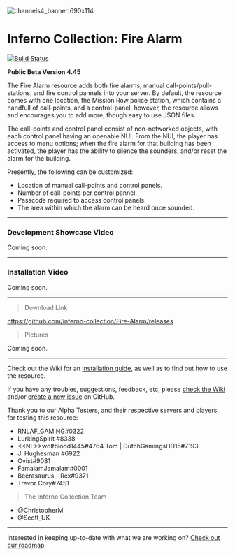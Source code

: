 ![channels4_banner|690x114](https://forum.fivem.net/uploads/default/original/3X/d/0/d0fd187ff9cd973629285319cc875f2ba479815f.jpeg) 
# Inferno Collection: Fire Alarm
[![Build Status](https://travis-ci.com/inferno-collection/Fire-Alarm.svg?branch=master)](https://travis-ci.com/inferno-collection/Fire-Alarm)

__Public Beta Version 4.45__

The Fire Alarm resource adds both fire alarms, manual call-points/pull-stations, and fire control pannels into your server. By default, the resource comes with one location, the Mission Row police station, which contains a handfull of call-points, and a control-panel, however, the resource allows and encourages you to add more, though easy to use JSON files.

The call-points and control panel consist of non-networked objects, with each control panel having an openable NUI. From the NUI, the player has access to menu options; when the fire alarm for that building has been activated, the player has the ability to silence the sounders, and/or reset the alarm for the building.

Presently, the following can be customized:
- Location of manual call-points and control panels.
- Number of call-points per control pannel.
- Passcode required to access control panels.
- The area within which the alarm can be heard once sounded.

***
### Development Showcase Video
Coming soon.
***
### Installation Video
Coming soon.
***

> Download Link

https://github.com/inferno-collection/Fire-Alarm/releases

> Pictures

Coming soon.

***
Check out the Wiki for an [installation guide](https://github.com/inferno-collection/Fire-Alarm/wiki), as well as to find out how to use the resource.

If you have any troubles, suggestions, feedback, etc, please [check the Wiki](https://github.com/inferno-collection/Fire-Alarm/wiki) and/or [create a new issue](https://github.com/inferno-collection/Fire-Alarm/issues/new) on GitHub.

Thank you to our Alpha Testers, and their respective servers and players, for testing this resource:
* RNLAF_GAMING#0322
* LurkingSpirit #8338
* <\<NL>>wolfblood1445#4764 Tom | DutchGamingsHD15#7193
* J. Hughesman #6922
* Ovist#9081
* FamalamJamalam#0001
* Beerasaurus - Rex#9371
* Trevor Cory#7451

> The Inferno Collection Team
* @ChristopherM
* @Scott_UK 
***
Interested in keeping up-to-date with what we are working on? [Check out our roadmap](https://inferno-collection.com/roadmap).
